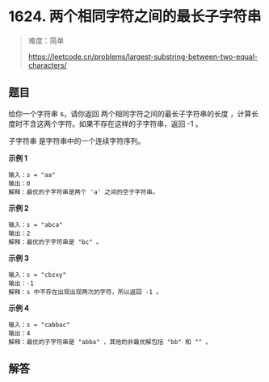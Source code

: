 # 1624. 两个相同字符之间的最长子字符串

> 难度：简单
>
> https://leetcode.cn/problems/largest-substring-between-two-equal-characters/

## 题目

给你一个字符串 s，请你返回 两个相同字符之间的最长子字符串的长度 ，计算长度时不含这两个字符。如果不存在这样的子字符串，返回 -1 。

子字符串 是字符串中的一个连续字符序列。

**示例 1**

```
输入：s = "aa"
输出：0
解释：最优的子字符串是两个 'a' 之间的空子字符串。
```

**示例 2**

```
输入：s = "abca"
输出：2
解释：最优的子字符串是 "bc" 。
```

**示例 3**

```
输入：s = "cbzxy"
输出：-1
解释：s 中不存在出现出现两次的字符，所以返回 -1 。
```

**示例 4**

```
输入：s = "cabbac"
输出：4
解释：最优的子字符串是 "abba" ，其他的非最优解包括 "bb" 和 "" 。
```

## 解答

```typescript

```
